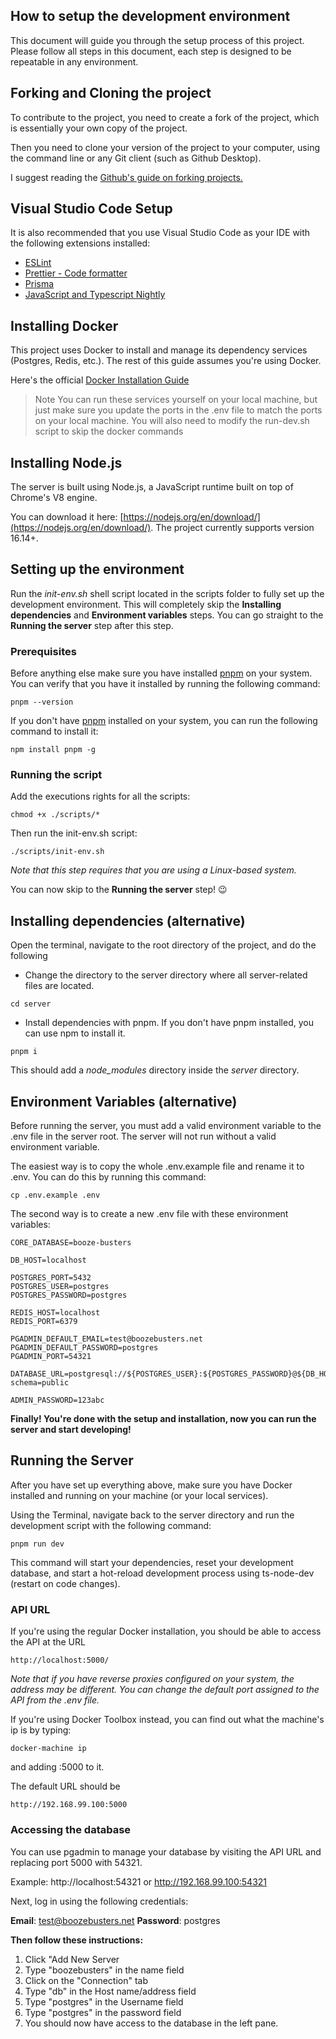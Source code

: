 ## How to setup the development environment

This document will guide you through the setup process of this project. Please follow all steps in this document, each step is designed to be repeatable in any environment.

## Forking and Cloning the project

To contribute to the project, you need to create a fork of the project, which is essentially your own copy of the project.

Then you need to clone your version of the project to your computer, using the command line or any Git client (such as Github Desktop).

I suggest reading the [Github's guide on forking projects.](https://guides.github.com/activities/forking/)

## Visual Studio Code Setup

It is also recommended that you use Visual Studio Code as your IDE with the following extensions installed:

- [ESLint](https://marketplace.visualstudio.com/items?itemName=dbaeumer.vscode-eslint)
- [Prettier - Code formatter](https://marketplace.visualstudio.com/items?itemName=esbenp.prettier-vscode)
- [Prisma](https://marketplace.visualstudio.com/items?itemName=Prisma.prisma)
- [JavaScript and Typescript Nightly](https://marketplace.visualstudio.com/items?itemName=ms-vscode.vscode-typescript-next)

## Installing Docker

This project uses Docker to install and manage its dependency services (Postgres, Redis, etc.). The rest of this guide assumes you're using Docker.

Here's the official [Docker Installation Guide](https://docs.docker.com/get-docker/)

> Note You can run these services yourself on your local machine, but just make sure you update the ports in the .env file to match the ports on your local machine. You will also need to modify the run-dev.sh script to skip the docker commands

## Installing Node.js

The server is built using Node.js, a JavaScript runtime built on top of Chrome's V8 engine.

You can download it here: [https://nodejs.org/en/download/](https://nodejs.org/en/download/). The project currently supports version 16.14+.

## Setting up the environment

Run the _init-env.sh_ shell script located in the scripts folder to fully set up the development environment. This will completely skip the **Installing dependencies** and **Environment variables** steps. You can go straight to the **Running the server** step after this step.

### Prerequisites

Before anything else make sure you have installed [pnpm](https://www.npmjs.com/package/pnpm) on your system. You can verify that you have it installed by running the following command:

```
pnpm --version
```

If you don't have [pnpm](https://www.npmjs.com/package/pnpm) installed on your system, you can run the following command to install it:

```
npm install pnpm -g
```

### Running the script

Add the executions rights for all the scripts:

```
chmod +x ./scripts/*
```

Then run the init-env.sh script:

```
./scripts/init-env.sh
```

_Note that this step requires that you are using a Linux-based system._

You can now skip to the **Running the server** step! 😉

## Installing dependencies (alternative)

Open the terminal, navigate to the root directory of the project, and do the following

- Change the directory to the server directory where all server-related files are located.

```
cd server
```

- Install dependencies with pnpm. If you don't have pnpm installed, you can use npm to install it.

```
pnpm i
```

This should add a _node_modules_ directory inside the _server_ directory.

## Environment Variables (alternative)

Before running the server, you must add a valid environment variable to the .env file in the server root. The server will not run without a valid environment variable.

The easiest way is to copy the whole .env.example file and rename it to .env. You can do this by running this command:

```
cp .env.example .env
```

The second way is to create a new .env file with these environment variables:

```
CORE_DATABASE=booze-busters

DB_HOST=localhost

POSTGRES_PORT=5432
POSTGRES_USER=postgres
POSTGRES_PASSWORD=postgres

REDIS_HOST=localhost
REDIS_PORT=6379

PGADMIN_DEFAULT_EMAIL=test@boozebusters.net
PGADMIN_DEFAULT_PASSWORD=postgres
PGADMIN_PORT=54321

DATABASE_URL=postgresql://${POSTGRES_USER}:${POSTGRES_PASSWORD}@${DB_HOST}:${POSTGRES_PORT}/${CORE_DATABASE}?schema=public

ADMIN_PASSWORD=123abc
```

**Finally! You're done with the setup and installation, now you can run the server and start developing!**

## Running the Server

After you have set up everything above, make sure you have Docker installed and running on your machine (or your local services).

Using the Terminal, navigate back to the server directory and run the development script with the following command:

```
pnpm run dev
```

This command will start your dependencies, reset your development database, and start a hot-reload development process using ts-node-dev (restart on code changes).

### API URL

If you're using the regular Docker installation, you should be able to access the API at the URL

```
http://localhost:5000/
```

_Note that if you have reverse proxies configured on your system, the address may be different. You can change the default port assigned to the API from the .env file._

If you're using Docker Toolbox instead, you can find out what the machine's ip is by typing:

```
docker-machine ip
```

and adding :5000 to it.

The default URL should be

```
http://192.168.99.100:5000
```

### Accessing the database

You can use pgadmin to manage your database by visiting the API URL and replacing port 5000 with 54321.

Example: http://localhost:54321 or http://192.168.99.100:54321

Next, log in using the following credentials:

**Email**: test@boozebusters.net
**Password**: postgres

**Then follow these instructions:**

1.  Click "Add New Server
2.  Type "boozebusters" in the name field
3.  Click on the "Connection" tab
4.  Type "db" in the Host name/address field
5.  Type "postgres" in the Username field
6.  Type "postgres" in the password field
7.  You should now have access to the database in the left pane.
